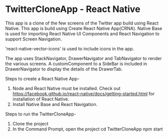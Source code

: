 # TwitterCloneApp - React Native

This app is a clone of the few screens of the Twitter app build using React Native.
This app is build using Create React Native App(CRNA).
Native Base is used for importing React Native UI Components and React Navigation to support Screen Navigation.

'react-native-vector-icons' is used to include icons in the app.

The app uses StackNavigator, DrawerNavigator and TabNavigator to render the various screens.
A customComponent to a SideBar is included in DrawerNavigator to display the details of the DrawerTab.

Steps to create a React Native App-
1. Node and React Native must be installed.
Check out https://facebook.github.io/react-native/docs/getting-started.html for installation of React Native.
2. Install Native Base and React Navigation.

Steps to run the TwitterCloneApp-
1. Clone the project
2. In the Command Prompt, open the project
     cd TwitterCloneApp
     npm start
 



